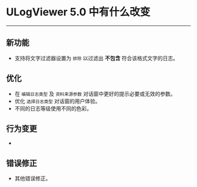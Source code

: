 ﻿# ULogViewer 5.0 中有什么改变
 ---

## 新功能
+ 支持将文字过滤器设置为 ```排除``` 以过滤出 **不包含** 符合该格式文字的日志。

## 优化
+ 在 ```编辑日志类型``` 及 ```资料来源参数``` 对话窗中更好的提示必要或无效的参数。
+ 优化 ```选择日志类型``` 对话窗的用户体验。
+ 不同的日志等级使用不同的色彩。

## 行为变更
+ 

## 错误修正
+ 其他错误修正。